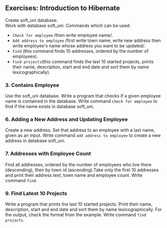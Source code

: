 ## Exercises: Introduction to Hibernate

Create soft_uni database.<br>
Work with database soft_uni. Commands which can be used:
- `Check for employee` /then write employee name/.
- `Add address to employee` /first write town name, write new address then write employee's name whose address you want to be updated/.
- `Find` (this command finds 10 addresses, ordered by the number of employees).
- `Find projects`(this command finds the last 10 started projects, prints their name, description, start and end date and sort them by name lexicographically).



### 3. Contains Employee<br>
Use the soft_uni database. Write a program that checks if a given employee name is contained in the database. Write command `check for employee` to find if the name exists in database soft_uni.
  
### 6. Adding a New Address and Updating Employee<br>
Create a new address. Set that address to an employee with a last name, given as an input. Write command `add address to employee` to create  a new address in database soft_uni.

### 7. Addresses with Employee Count<br>
Find all addresses, ordered by the number of employees who live there (descending), then by town id (ascending).Take only the first 10 addresses and print their address text, town name and employee count. Write command `find`.
 
 ### 9. Find Latest 10 Projects<br>
 Write a program that prints the last 10 started projects. Print their name, description, start and end date and sort them by name lexicographically. For the output, check the format from the example. Write command `find projects`.
     
